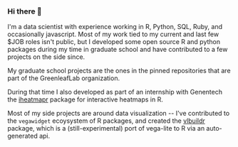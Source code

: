 ### Hi there 👋

I'm a data scientist with experience working in R, Python, SQL, Ruby, and occasionally javascript.  Most of my work tied to my current and last few $JOB roles isn't public, but I developed some open source R and python packages during my time in graduate school and have contributed to a few projects on the side since.

My graduate school projects are the ones in the pinned repositories that are part of the GreenleafLab organization. 

During that time I also developed as part of an internship with Genentech the [iheatmapr](https://github.com/ropensci/iheatmapr) package for interactive heatmaps in R.  

Most of my side projects are around data visualization -- I've contributed to the `vegawidget` ecoysystem of R packages, and created the [vlbuildr](https://github.com/vegawidget/vlbuildr) package, which is a (still-experimental) port of vega-lite to R via an auto-generated api.  

